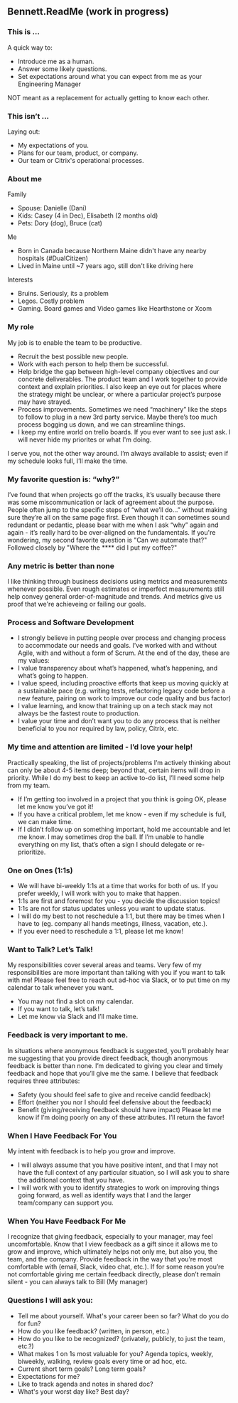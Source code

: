 ## Bennett.ReadMe  (work in progress)


### This is ...
A quick way to:
* Introduce me as a human.
* Answer some likely questions.
* Set expectations around what you can expect from me as your Engineering Manager

NOT meant as a replacement for actually getting to know each other.

### This isn’t ...
Laying out:
* My expectations of you.
* Plans for our team, product, or company.
* Our team or Citrix's operational processes.

### About me

Family
* Spouse: Danielle (Dani)
* Kids: Casey (4 in Dec), Elisabeth (2 months old)
* Pets: Dory (dog), Bruce (cat)

Me
* Born in Canada because Northern Maine didn't have any nearby hospitals (#DualCitizen)
* Lived in Maine until ~7 years ago, still don't like driving here

Interests
* Bruins. Seriously, its a problem
* Legos. Costly problem
* Gaming. Board games and Video games like Hearthstone or Xcom

### My role
My job is to enable the team to be productive.
* Recruit the best possible new people. 
* Work with each person to help them be successful.
* Help bridge the gap between high-level company objectives and our concrete deliverables. The product team and I work together to provide context and explain priorities. I also keep an eye out for places where the strategy might be unclear, or where a particular project’s purpose may have strayed.
* Process improvements. Sometimes we need “machinery” like the steps to follow to plug in a new 3rd party service.  Maybe there’s too much process bogging us down, and we can streamline things.
* I keep my entire world on trello boards. If you ever want to see just ask. I will never hide my priorites or what I'm doing. 

I serve you, not the other way around. I’m always available to assist; even if my schedule looks full, I’ll make the time.
### My favorite question is: “why?”
I’ve found that when projects go off the tracks, it’s usually because there was some miscommunication or lack of agreement about the purpose. People often jump to the specific steps of “what we’ll do…” without making sure they’re all on the same page first. Even though it can sometimes sound redundant or pedantic, please bear with me when I ask “why” again and again - it’s really hard to be over-aligned on the fundamentals.
If you're wondering, my second favorite question is "Can we automate that?"
Followed closely by "Where the \**** did I put my coffee?"
### Any metric is better than none
I like thinking through business decisions using metrics and measurements whenever possible. Even rough estimates or imperfect measurements still help convey general order-of-magnitude and trends. And metrics give us proof that we're achieveing or failing our goals.
### Process and Software Development
* I strongly believe in putting people over process and changing process to accommodate our needs and goals. I’ve worked with and without Agile, with and without a form of Scrum. At the end of the day, these are my values: 
* I value transparency about what’s happened, what’s happening, and what’s going to happen.
* I value speed, including proactive efforts that keep us moving quickly at a sustainable pace (e.g. writing tests, refactoring legacy code before a new feature, pairing on work to improve our code quality and bus factor)
* I value learning, and know that training up on a tech stack may not always be the fastest route to production.
* I value your time and don’t want you to do any process that is neither beneficial to you nor required by law, policy, Citrix, etc.

### My time and attention are limited - I’d love your help!
Practically speaking, the list of projects/problems I’m actively thinking about can only be about 4-5 items deep; beyond that, certain items will drop in priority. While I do my best to keep an active to-do list, I’ll need some help from my team.
* If I’m getting too involved in a project that you think is going OK, please let me know you’ve got it!
* If you have a critical problem, let me know - even if my schedule is full, we can make time.
* If I didn’t follow up on something important, hold me accountable and let me know. I may sometimes drop the ball. If I’m unable to handle everything on my list, that’s often a sign I should delegate or re-prioritize.

### One on Ones (1:1s)
* We will have bi-weekly 1:1s at a time that works for both of us. If you prefer weekly, I will work with you to make that happen. 
* 1:1s are first and foremost for you - you decide the discussion topics! 
* 1:1s are not for status updates unless you want to update status.
* I will do my best to not reschedule a 1:1, but there may be times when I have to (eg. company all hands meetings, illness, vacation, etc.).
* If you ever need to reschedule a 1:1, please let me know!

### Want to Talk? Let’s Talk!
My responsibilities cover several areas and teams.
Very few of my responsibilities are more important than talking with you if you want to talk with me!
Please feel free to reach out ad-hoc via Slack, or to put time on my calendar to talk whenever you want.
* You may not find a slot on my calendar.
* If you want to talk, let’s talk!
* Let me know via Slack and I’ll make time.

### Feedback is very important to me.
In situations where anonymous feedback is suggested, you’ll probably hear me suggesting that you provide direct feedback, though anonymous feedback is better than none. I’m dedicated to giving you clear and timely feedback and hope that you’ll give me the same. I believe that feedback requires three attributes:
* Safety (you should feel safe to give and receive candid feedback) 
* Effort (neither you nor I should feel defensive about the feedback) 
* Benefit (giving/receiving feedback should have impact)
Please let me know if I’m doing poorly on any of these attributes. I’ll return the favor!

### When I Have Feedback For You
My intent with feedback is to help you grow and improve.
* I will always assume that you have positive intent, and that I may not have the full context of any particular situation, so I will ask you to share the additional context that you have.
* I will work with you to identify strategies to work on improving things going forward, as well as identify ways that I and the larger team/company can support you.

### When You Have Feedback For Me
I recognize that giving feedback, especially to your manager, may feel uncomfortable. Know that I view feedback as a gift since it allows me to grow and improve, which ultimately helps not only me, but also you, the team, and the company.
Provide feedback in the way that you’re most comfortable with (email, Slack, video chat, etc.).
If for some reason you’re not comfortable giving me certain feedback directly, please don’t remain silent - you can always talk to Bill (My manager)

### Questions I will ask you: 
* Tell me about yourself. What's your career been so far? What do you do for fun?
* How do you like feedback? (written, in person, etc.)
* How do you like to be recognized? (privately, publicly, to just the team, etc.?)
* What makes 1 on 1s most valuable for you? Agenda topics, weekly, biweekly, walking, review goals every time or ad hoc, etc.
* Current short term goals? Long term goals?
* Expectations for me?
* Like to track agenda and notes in shared doc? 
* What's your worst day like? Best day?
